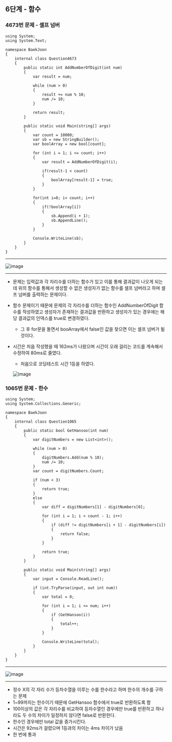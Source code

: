 ## 6단계 - 함수

### 4673번 문제 - 셀프 넘버

```
using System;
using System.Text;

namespace BaekJoon
{
    internal class Question4673
    {
        public static int AddNumberOfDigit(int num)
        {
            var result = num;

            while (num > 0)
            {
                result += num % 10;
                num /= 10;
            }

            return result;
        }

        public static void Main(string[] args)
        {
            var count = 10000;
            var sb = new StringBuilder();
            var boolArray = new bool[count];

            for (int i = 1; i <= count; i++)
            {
                var result = AddNumberOfDigit(i);

                if(result-1 < count)
                {
                    boolArray[result-1] = true;
                }
            }

            for(int i=0; i< count; i++)
            {
                if(!boolArray[i])
                {
                    sb.Append(i + 1);
                    sb.AppendLine();
                }    
            }

            Console.WriteLine(sb);
        }
    }
}
```

---

![image](https://user-images.githubusercontent.com/76270432/107873725-d7b6f000-6ef7-11eb-9666-3bd24c5350f5.png)

------

* 문제는 입력값과 각 자리수를 더하는 함수가 있고 이를 통해 결과값이 나오게 되는데 위의 함수를 통해서 생성할 수 없은 생성자가 없는 함수를 셀프 넘버라고 하며 셀프 넘버를 출력하는 문제이다.

* 함수 문제이기 때문에 문제의 각 자리수를 더하는 함수인 AddNumberOfDigit 함수를 작성하였고 생성자가 존재하는 결과값을 반환하고 생성자가 있는 경우에는 해당 결과값의 인덱스를 true로 변경하였다.

  * 그 후 for문을 돌면서 booArray에서 false인 값을 찾으면 이는 셀프 넘버가 될 것이다.

* 시간은 처음 작성했을 때 162ms가 나왔으며 시간이 오래 걸리는 코드를 계속해서 수정하여 80ms로 줄였다.

  * 처음으로 코딩테스트 시간 1등을 하였다.

  ![image](https://user-images.githubusercontent.com/76270432/107873896-21540a80-6ef9-11eb-8b0f-86dc9cbee562.png)



### 1065번 문제 - 한수

```
using System;
using System.Collections.Generic;

namespace BaekJoon
{
    internal class Question1065
    {
        public static bool GetHansoo(int num)
        {
            var digitNumbers = new List<int>();

            while (num > 0)
            {
                digitNumbers.Add(num % 10);
                num /= 10;
            }
            var count = digitNumbers.Count;

            if (num < 3)
            {
                return true;
            }
            else
            {
                var diff = digitNumbers[1] - digitNumbers[0];

                for (int i = 1; i < count - 1; i++)
                {
                    if (diff != digitNumbers[i + 1] - digitNumbers[i])
                    {
                        return false;
                    }
                }

                return true;
            }
        }

        public static void Main(string[] args)
        {
            var input = Console.ReadLine();

            if (int.TryParse(input, out int num))
            {
                var total = 0;

                for (int i = 1; i <= num; i++)
                {
                    if (GetHansoo(i))
                    {
                        total++;
                    }
                }

                Console.WriteLine(total);
            }
        }
    }
}
```

---

![image](https://user-images.githubusercontent.com/76270432/107873961-98899e80-6ef9-11eb-968b-f96817ce0ac4.png)

---

* 정수 X의 각 자리 수가 등차수열을 이루는 수를 한수라고 하며 한수의 개수를 구하는 문제
* 1~99까지는 한수이기 때문에 GetHansoo 함수에서 true로 반환하도록 함
* 100이상의 값은 각 자리수를 비교하여 등차수열인 경우에만 true를 반환하고 하나라도 두 수의 차이가 일정하지 않다면 false로 반환한다.
* 한수인 경우에만 total 값을 증가시킨다.
* 시간은 92ms가 걸렸으며 1등과의 차이는 4ms 차이가 났음
* 한 번에 통과